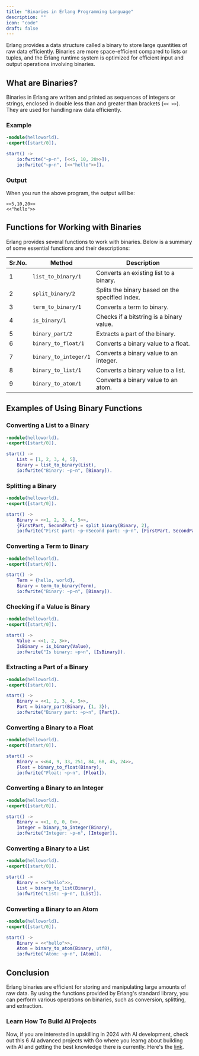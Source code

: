 ```yaml
---
title: "Binaries in Erlang Programming Language"
description: ""
icon: "code"
draft: false
---
```


Erlang provides a data structure called a binary to store large quantities of raw data efficiently. Binaries are more space-efficient compared to lists or tuples, and the Erlang runtime system is optimized for efficient input and output operations involving binaries.

## What are Binaries?

Binaries in Erlang are written and printed as sequences of integers or strings, enclosed in double less than and greater than brackets (`<< >>`). They are used for handling raw data efficiently.

### Example

```erlang
-module(helloworld).
-export([start/0]).

start() ->
    io:fwrite("~p~n", [<<5, 10, 20>>]),
    io:fwrite("~p~n", [<<"hello">>]).
```

### Output

When you run the above program, the output will be:

```plaintext
<<5,10,20>>
<<"hello">>
```

## Functions for Working with Binaries

Erlang provides several functions to work with binaries. Below is a summary of some essential functions and their descriptions:

| Sr.No. | Method            | Description                                          |
|--------|-------------------|------------------------------------------------------|
| 1      | `list_to_binary/1`  | Converts an existing list to a binary.              |
| 2      | `split_binary/2`    | Splits the binary based on the specified index.     |
| 3      | `term_to_binary/1`  | Converts a term to binary.                          |
| 4      | `is_binary/1`       | Checks if a bitstring is a binary value.            |
| 5      | `binary_part/2`     | Extracts a part of the binary.                      |
| 6      | `binary_to_float/1` | Converts a binary value to a float.                 |
| 7      | `binary_to_integer/1`| Converts a binary value to an integer.             |
| 8      | `binary_to_list/1`  | Converts a binary value to a list.                  |
| 9      | `binary_to_atom/1`  | Converts a binary value to an atom.                 |

## Examples of Using Binary Functions

### Converting a List to a Binary

```erlang
-module(helloworld).
-export([start/0]).

start() ->
    List = [1, 2, 3, 4, 5],
    Binary = list_to_binary(List),
    io:fwrite("Binary: ~p~n", [Binary]).
```

### Splitting a Binary

```erlang
-module(helloworld).
-export([start/0]).

start() ->
    Binary = <<1, 2, 3, 4, 5>>,
    {FirstPart, SecondPart} = split_binary(Binary, 2),
    io:fwrite("First part: ~p~nSecond part: ~p~n", [FirstPart, SecondPart]).
```

### Converting a Term to Binary

```erlang
-module(helloworld).
-export([start/0]).

start() ->
    Term = {hello, world},
    Binary = term_to_binary(Term),
    io:fwrite("Binary: ~p~n", [Binary]).
```

### Checking if a Value is Binary

```erlang
-module(helloworld).
-export([start/0]).

start() ->
    Value = <<1, 2, 3>>,
    IsBinary = is_binary(Value),
    io:fwrite("Is binary: ~p~n", [IsBinary]).
```

### Extracting a Part of a Binary

```erlang
-module(helloworld).
-export([start/0]).

start() ->
    Binary = <<1, 2, 3, 4, 5>>,
    Part = binary_part(Binary, {1, 3}),
    io:fwrite("Binary part: ~p~n", [Part]).
```

### Converting a Binary to a Float

```erlang
-module(helloworld).
-export([start/0]).

start() ->
    Binary = <<64, 9, 33, 251, 84, 68, 45, 24>>,
    Float = binary_to_float(Binary),
    io:fwrite("Float: ~p~n", [Float]).
```

### Converting a Binary to an Integer

```erlang
-module(helloworld).
-export([start/0]).

start() ->
    Binary = <<1, 0, 0, 0>>,
    Integer = binary_to_integer(Binary),
    io:fwrite("Integer: ~p~n", [Integer]).
```

### Converting a Binary to a List

```erlang
-module(helloworld).
-export([start/0]).

start() ->
    Binary = <<"hello">>,
    List = binary_to_list(Binary),
    io:fwrite("List: ~p~n", [List]).
```

### Converting a Binary to an Atom

```erlang
-module(helloworld).
-export([start/0]).

start() ->
    Binary = <<"hello">>,
    Atom = binary_to_atom(Binary, utf8),
    io:fwrite("Atom: ~p~n", [Atom]).
```

## Conclusion

Erlang binaries are efficient for storing and manipulating large amounts of raw data. By using the functions provided by Erlang's standard library, you can perform various operations on binaries, such as conversion, splitting, and extraction.

### Learn How To Build AI Projects

Now, if you are interested in upskilling in 2024 with AI development, check out this 6 AI advanced projects with Go where you learng about building with AI and getting the best knowledge there is currently. Here's the [link](https://akhilsharmatech.gumroad.com/l/zgxqq).
